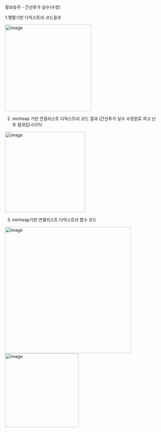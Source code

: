 황보승주 - 간선추가 실수(수정)

1.행렬기반 다익스트라 코드결과


<img width="285" alt="image" src="https://github.com/user-attachments/assets/42c43415-39f5-465b-926e-0c15037483a1">



2. minheap 기반 연결리스트 다익스트라 코드 결과 (간선추가 실수 수정완료 하고 난 후 결과입니다!!!)

<img width="265" alt="image" src="https://github.com/user-attachments/assets/5c9341ec-1b55-4f2a-a742-6873d3f6edcd">


3. minheap기반 연결리스트 다익스트라 함수 코드


<img width="416" alt="image" src="https://github.com/user-attachments/assets/5be9f5c3-3d76-43b4-a6a7-3fa2119d8109">

<img width="243" alt="image" src="https://github.com/user-attachments/assets/7d9aa1c1-dca5-44ef-87b7-c9a37448d906">
